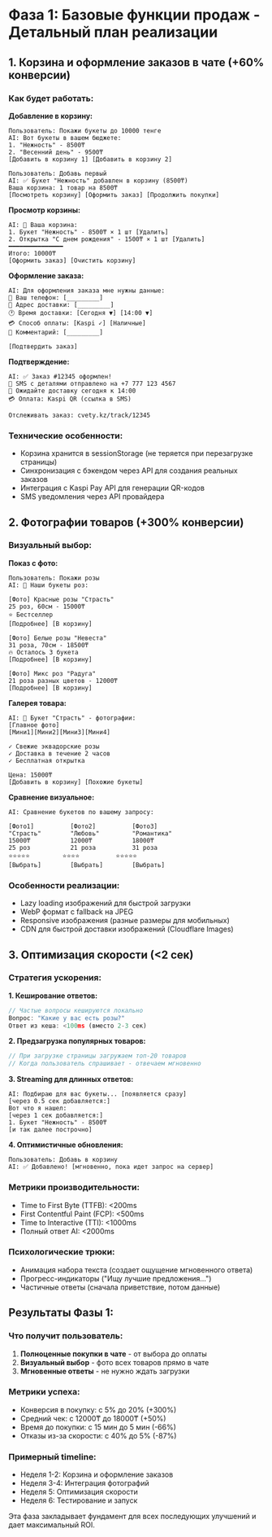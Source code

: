 # Фаза 1: Базовые функции продаж - Детальный план реализации

## 1. Корзина и оформление заказов в чате (+60% конверсии)

### Как будет работать:

**Добавление в корзину:**
```
Пользователь: Покажи букеты до 10000 тенге
AI: Вот букеты в вашем бюджете:
1. "Нежность" - 8500₸ 
2. "Весенний день" - 9500₸
[Добавить в корзину 1] [Добавить в корзину 2]

Пользователь: Добавь первый
AI: ✅ Букет "Нежность" добавлен в корзину (8500₸)
Ваша корзина: 1 товар на 8500₸
[Посмотреть корзину] [Оформить заказ] [Продолжить покупки]
```

**Просмотр корзины:**
```
AI: 🛒 Ваша корзина:
1. Букет "Нежность" - 8500₸ × 1 шт [Удалить]
2. Открытка "С днем рождения" - 1500₸ × 1 шт [Удалить]
━━━━━━━━━━━━━━━
Итого: 10000₸
[Оформить заказ] [Очистить корзину]
```

**Оформление заказа:**
```
AI: Для оформления заказа мне нужны данные:
📱 Ваш телефон: [_________]
📍 Адрес доставки: [_________]
🕐 Время доставки: [Сегодня ▼] [14:00 ▼]
💳 Способ оплаты: [Kaspi ✓] [Наличные]
💬 Комментарий: [_________]

[Подтвердить заказ]
```

**Подтверждение:**
```
AI: ✅ Заказ #12345 оформлен!
📱 SMS с деталями отправлено на +7 777 123 4567
🚚 Ожидайте доставку сегодня к 14:00
💳 Оплата: Kaspi QR (ссылка в SMS)

Отслеживать заказ: cvety.kz/track/12345
```

### Технические особенности:
- Корзина хранится в sessionStorage (не теряется при перезагрузке страницы)
- Синхронизация с бэкендом через API для создания реальных заказов
- Интеграция с Kaspi Pay API для генерации QR-кодов
- SMS уведомления через API провайдера

## 2. Фотографии товаров (+300% конверсии)

### Визуальный выбор:

**Показ с фото:**
```
Пользователь: Покажи розы
AI: 🌹 Наши букеты роз:

[Фото] Красные розы "Страсть"
25 роз, 60см - 15000₸
⭐ Бестселлер
[Подробнее] [В корзину]

[Фото] Белые розы "Невеста"  
31 роза, 70см - 18500₸
🔥 Осталось 3 букета
[Подробнее] [В корзину]

[Фото] Микс роз "Радуга"
21 роза разных цветов - 12000₸
[Подробнее] [В корзину]
```

**Галерея товара:**
```
AI: 📸 Букет "Страсть" - фотографии:
[Главное фото]
[Мини1][Мини2][Мини3][Мини4]

✓ Свежие эквадорские розы
✓ Доставка в течение 2 часов
✓ Бесплатная открытка

Цена: 15000₸
[Добавить в корзину] [Похожие букеты]
```

**Сравнение визуальное:**
```
AI: Сравнение букетов по вашему запросу:

[Фото1]          [Фото2]          [Фото3]
"Страсть"        "Любовь"         "Романтика"
15000₸           12000₸           18000₸
25 роз           21 роза          31 роза
⭐⭐⭐⭐⭐         ⭐⭐⭐⭐          ⭐⭐⭐⭐⭐
[Выбрать]        [Выбрать]        [Выбрать]
```

### Особенности реализации:
- Lazy loading изображений для быстрой загрузки
- WebP формат с fallback на JPEG
- Responsive изображения (разные размеры для мобильных)
- CDN для быстрой доставки изображений (Cloudflare Images)

## 3. Оптимизация скорости (<2 сек)

### Стратегия ускорения:

**1. Кеширование ответов:**
```javascript
// Частые вопросы кешируются локально
Вопрос: "Какие у вас есть розы?"
Ответ из кеша: <100ms (вместо 2-3 сек)
```

**2. Предзагрузка популярных товаров:**
```javascript
// При загрузке страницы загружаем топ-20 товаров
// Когда пользователь спрашивает - отвечаем мгновенно
```

**3. Streaming для длинных ответов:**
```
AI: Подбираю для вас букеты... [появляется сразу]
[через 0.5 сек добавляется:]
Вот что я нашел:
[через 1 сек добавляется:]
1. Букет "Нежность" - 8500₸
[и так далее построчно]
```

**4. Оптимистичные обновления:**
```
Пользователь: Добавь в корзину
AI: ✅ Добавлено! [мгновенно, пока идет запрос на сервер]
```

### Метрики производительности:
- Time to First Byte (TTFB): <200ms
- First Contentful Paint (FCP): <500ms  
- Time to Interactive (TTI): <1000ms
- Полный ответ AI: <2000ms

### Психологические трюки:
- Анимация набора текста (создает ощущение мгновенного ответа)
- Прогресс-индикаторы ("Ищу лучшие предложения...")
- Частичные ответы (сначала приветствие, потом данные)

## Результаты Фазы 1:

### Что получит пользователь:
1. **Полноценные покупки в чате** - от выбора до оплаты
2. **Визуальный выбор** - фото всех товаров прямо в чате
3. **Мгновенные ответы** - не нужно ждать загрузки

### Метрики успеха:
- Конверсия в покупку: с 5% до 20% (+300%)
- Средний чек: с 12000₸ до 18000₸ (+50%)
- Время до покупки: с 15 мин до 5 мин (-66%)
- Отказы из-за скорости: с 40% до 5% (-87%)

### Примерный timeline:
- Неделя 1-2: Корзина и оформление заказов
- Неделя 3-4: Интеграция фотографий
- Неделя 5: Оптимизация скорости
- Неделя 6: Тестирование и запуск

Эта фаза закладывает фундамент для всех последующих улучшений и дает максимальный ROI.
